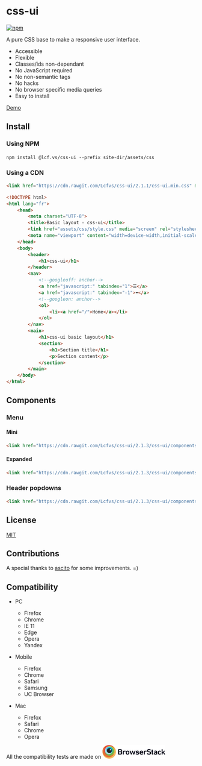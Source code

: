 # css-ui
[![npm](https://img.shields.io/npm/v/@lcf.vs/css-ui.svg?style=plastic)]()

A pure CSS base to make a responsive user interface.

* Accessible
* Flexible
* Classes/ids non-dependant
* No JavaScript required
* No non-semantic tags
* No hacks
* No browser specific media queries
* Easy to install

[Demo](https://lcfvs.github.io/css-ui/)


## Install

### Using NPM
`npm install @lcf.vs/css-ui --prefix site-dir/assets/css`

### Using a CDN
```html
<link href="https://cdn.rawgit.com/Lcfvs/css-ui/2.1.1/css-ui.min.css" media="screen" rel="stylesheet" /> 
```

```html
<!DOCTYPE html>
<html lang="fr">
    <head>
        <meta charset="UTF-8">
        <title>Basic layout - css-ui</title>
        <link href="assets/css/style.css" media="screen" rel="stylesheet" />
        <meta name="viewport" content="width=device-width,initial-scale=1,shrink-to-fit=no" />
    </head>
    <body>
        <header>
            <h1>css-ui</h1>
        </header>
        <nav>
            <!--googleoff: anchor-->
            <a href="javascript:" tabindex="1">☰</a>
            <a href="javascript:" tabindex="-1">⬅</a>
            <!--googleon: anchor-->
            <ol>
                <li><a href="/">Home</a></li>
            </ol>
        </nav>
        <main>
            <h1>css-ui basic layout</h1>
            <section>
                <h1>Section title</h1>
                <p>Section content</p>
            </section>
        </main>
    </body>
</html>
```


## Components

### Menu

#### Mini
```html
<link href="https://cdn.rawgit.com/Lcfvs/css-ui/2.1.3/css-ui/components/menu/mini.min.css" media="screen" rel="stylesheet" /> 
```

#### Expanded
```html
<link href="https://cdn.rawgit.com/Lcfvs/css-ui/2.1.3/css-ui/components/menu/expanded.min.css" media="screen" rel="stylesheet" /> 
```

### Header popdowns
```html
<link href="https://cdn.rawgit.com/Lcfvs/css-ui/2.1.3/css-ui/components/header/popdown.min.css" media="screen" rel="stylesheet" /> 
```

## License

[MIT](https://github.com/Lcfvs/css-ui/blob/master/licence.md)


## Contributions

A special thanks to [ascito](https://github.com/ascito) for some improvements. =)


## Compatibility

* PC
    * Firefox
    * Chrome
    * IE 11
    * Edge
    * Opera
    * Yandex

* Mobile
    * Firefox
    * Chrome
    * Safari
    * Samsung
    * UC Browser
    
* Mac
    * Firefox
    * Safari
    * Chrome
    * Opera

All the compatibility tests are made on [<img height="36px" src="./Browserstack-logo.svg" />](https://www.browserstack.com)
